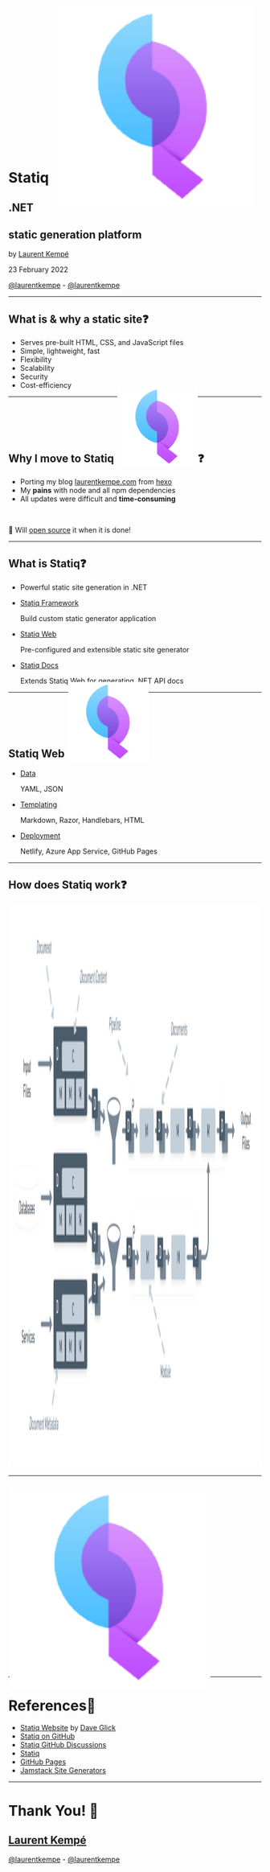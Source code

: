 <!-- .slide: data-background-image="https://live.staticflickr.com/65535/49476819197_ce5559e3e6_o.jpg" -->

# Statiq <img src="img/statiq_logo.png" style="height:10vh; margin: -50px -50px -50px 2px ; " />

## .NET
## static generation platform

by [Laurent Kempé](https://laurentkempe.com)

23 February 2022

<i class="fab fa-twitter"></i> [@laurentkempe](https://twitter.com/laurentkempe) - <i class="fab fa-github"></i> [@laurentkempe](https://github.com/laurentkempe)

---

## What is & why a static site❓

* Serves pre-built HTML, CSS, and JavaScript files <!-- .element: class="fragment" data-fragment-index="1" -->
* Simple, lightweight, fast <!-- .element: class="fragment" data-fragment-index="2" -->
* Flexibility <!-- .element: class="fragment" data-fragment-index="3" -->
* Scalability <!-- .element: class="fragment" data-fragment-index="4" -->
* Security  <!-- .element: class="fragment" data-fragment-index="5" -->
* Cost-efficiency <!-- .element: class="fragment" data-fragment-index="6" -->

---

## Why I move to Statiq <img src="img/statiq_logo.png" style="height:4vh; margin: -50px -0px -10px 2px ; " />❓

* Porting my blog [laurentkempe.com](https://laurentkempe.com) from [hexo](https://hexo.io/) <i class="fa-brands fa-node-js"></i>
* My **pains** with node <i class="fa-brands fa-node-js"></i> and all npm dependencies
* All updates were difficult and **time-consuming**

&nbsp;

📢️ Will [open source](https://github.com/laurentkempe/StatiqBlog) <i class="fab fa-github"></i> it when it is done!

---

## What is Statiq❓

* Powerful static site generation in .NET
* [Statiq Framework](https://www.statiq.dev/framework/) 

    Build custom static generator application

* [Statiq Web](https://www.statiq.dev/web/)

    Pre-configured and extensible static site generator

* [Statiq Docs](https://www.statiq.dev/docs/)

    Extends Statiq Web for generating .NET API docs

---

## Statiq Web <img src="img/statiq_logo.png" style="height:4vh; margin: -50px -0px -10px 2px ; " />

* [Data](https://www.statiq.dev/web/content-and-data/data)

  YAML, JSON

* [Templating](https://www.statiq.dev/web/content-and-data/templates/)
 
    Markdown, Razor, Handlebars, HTML

* [Deployment](https://www.statiq.dev/web/deployment/)

    Netlify, Azure App Service, GitHub Pages

---

## How does Statiq work❓

<img src="img/statisflow.png" style="height:28vh;" />

---

# 🚀 DEMO Statiq <img src="img/statiq_logo.png" style="height:10vh; margin: -50px -50px -50px 2px ; " />

---

# References📘

* [Statiq Website](https://www.statiq.dev/) by [Dave Glick](https://twitter.com/daveaglick) <i class="fab fa-twitter"></i> 
* [Statiq on GitHub](https://github.com/statiqdev)
* [Statiq GitHub Discussions](https://github.com/statiqdev/Discussions/discussions)
* [Statiq <i class="fab fa-twitter"></i>](https://twitter.com/statiqdev)
* [GitHub Pages](https://pages.github.com/)
* [Jamstack Site Generators](https://jamstack.org/generators/)

---

# Thank You! 🚀

<!-- .slide: data-background-image="https://live.staticflickr.com/65535/49476819197_ce5559e3e6_o.jpg" -->

## [Laurent Kempé](https://laurentkempe.com)

<i class="fab fa-twitter"></i> [@laurentkempe](https://twitter.com/laurentkempe) - <i class="fab fa-github"></i> [@laurentkempe](https://github.com/laurentkempe)
